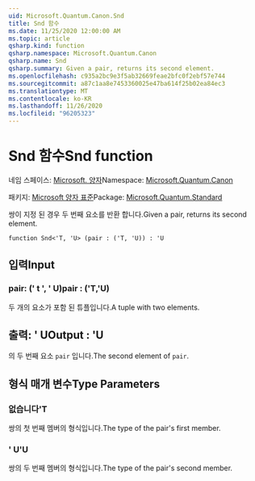 ```yaml
---
uid: Microsoft.Quantum.Canon.Snd
title: Snd 함수
ms.date: 11/25/2020 12:00:00 AM
ms.topic: article
qsharp.kind: function
qsharp.namespace: Microsoft.Quantum.Canon
qsharp.name: Snd
qsharp.summary: Given a pair, returns its second element.
ms.openlocfilehash: c935a2bc9e3f5ab32669feae2bfc0f2ebf57e744
ms.sourcegitcommit: a87c1aa8e7453360025e47ba614f25b02ea84ec3
ms.translationtype: MT
ms.contentlocale: ko-KR
ms.lasthandoff: 11/26/2020
ms.locfileid: "96205323"
---
```

# <a name="snd-function"></a><span data-ttu-id="9cf0d-102">Snd 함수</span><span class="sxs-lookup"><span data-stu-id="9cf0d-102">Snd function</span></span>

<span data-ttu-id="9cf0d-103">네임 스페이스: [Microsoft. 양자](xref:Microsoft.Quantum.Canon)</span><span class="sxs-lookup"><span data-stu-id="9cf0d-103">Namespace: [Microsoft.Quantum.Canon](xref:Microsoft.Quantum.Canon)</span></span>

<span data-ttu-id="9cf0d-104">패키지: [Microsoft 양자 표준](https://nuget.org/packages/Microsoft.Quantum.Standard)</span><span class="sxs-lookup"><span data-stu-id="9cf0d-104">Package: [Microsoft.Quantum.Standard](https://nuget.org/packages/Microsoft.Quantum.Standard)</span></span>


<span data-ttu-id="9cf0d-105">쌍이 지정 된 경우 두 번째 요소를 반환 합니다.</span><span class="sxs-lookup"><span data-stu-id="9cf0d-105">Given a pair, returns its second element.</span></span>

```qsharp
function Snd<'T, 'U> (pair : ('T, 'U)) : 'U
```


## <a name="input"></a><span data-ttu-id="9cf0d-106">입력</span><span class="sxs-lookup"><span data-stu-id="9cf0d-106">Input</span></span>

### <a name="pair--tu"></a><span data-ttu-id="9cf0d-107">pair: (' t ', ' U)</span><span class="sxs-lookup"><span data-stu-id="9cf0d-107">pair : ('T,'U)</span></span>

<span data-ttu-id="9cf0d-108">두 개의 요소가 포함 된 튜플입니다.</span><span class="sxs-lookup"><span data-stu-id="9cf0d-108">A tuple with two elements.</span></span>



## <a name="output--u"></a><span data-ttu-id="9cf0d-109">출력: ' U</span><span class="sxs-lookup"><span data-stu-id="9cf0d-109">Output : 'U</span></span>

<span data-ttu-id="9cf0d-110">의 두 번째 요소 `pair` 입니다.</span><span class="sxs-lookup"><span data-stu-id="9cf0d-110">The second element of `pair`.</span></span>

## <a name="type-parameters"></a><span data-ttu-id="9cf0d-111">형식 매개 변수</span><span class="sxs-lookup"><span data-stu-id="9cf0d-111">Type Parameters</span></span>

### <a name="t"></a><span data-ttu-id="9cf0d-112">없습니다</span><span class="sxs-lookup"><span data-stu-id="9cf0d-112">'T</span></span>

<span data-ttu-id="9cf0d-113">쌍의 첫 번째 멤버의 형식입니다.</span><span class="sxs-lookup"><span data-stu-id="9cf0d-113">The type of the pair's first member.</span></span>
### <a name="u"></a><span data-ttu-id="9cf0d-114">' U</span><span class="sxs-lookup"><span data-stu-id="9cf0d-114">'U</span></span>

<span data-ttu-id="9cf0d-115">쌍의 두 번째 멤버의 형식입니다.</span><span class="sxs-lookup"><span data-stu-id="9cf0d-115">The type of the pair's second member.</span></span>